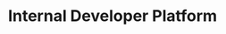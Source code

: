 ---
title: "Internal Developer Platform"
layout: internal-developer-platforms

meta_title: "Internal Developer Platform - Enable Platform Engineering at Scale"
meta_desc: Build your internal developer platform with Pulumi. Enable self-service infrastructure with enterprise governance.
meta_image: /images/product/idp-meta.png

heading: Internal Developer Platform
subheading: |
    Build your IDP with Pulumi. Give engineers self-service infrastructure through templates, components, and developer portals while maintaining control through policies and governance.

aliases:
    - /solutions/platforms/
    - /product/idp
    - /product/pulumi-idp

overview:
  title: Everything platform engineers need to build an IDP
  description: Create golden paths with reusable components and templates. Enable self-service infrastructure through code, YAML, or developer portals. Enforce standards automatically with policies. Ship infrastructure faster while maintaining control.
  cta: Start Building Your IDP
  link: /docs/idp/get-started/
  cta_secondary: Get a Demo
  link_secondary: /contact/?form=request-a-demo

why_idp:
  title: Why engineers choose Pulumi for platform engineering
  description: Build your IDP on infrastructure as code in any programming language. Create golden paths that engineers actually want to use. Enforce standards without slowing teams down.
  benefits:
    - title: Ship Faster
      description: Golden paths and reusable components get engineers from idea to production in minutes.
      icon: rocketship
      color: salmon
    - title: Automatic Governance
      description: Policy as code enforces security, compliance, and operational standards without manual reviews.
      icon: shield
      color: blue
    - title: Engineer-Friendly
      description: Engineers work how they prefer – code, YAML, UI, or APIs – all with consistent governance.
      icon: nodes-and-rays
      color: yellow
    - title: Day 2 Ready
      description: Handle provisioning, updates, drift detection, and compliance from day one.
      icon: cycle
      color: fuchsia

demo_video:
    title: See Platform Engineering in Action
    subtitle: Watch how teams build internal developer platforms with Pulumi
    image: https://www.youtube.com/watch?v=3gZmKaAeppc

building_blocks:
  title: "Core building blocks for your IDP"
  items:
    - header: "Create golden paths with components and templates"
      subheader: "Platform engineers define infrastructure patterns once, engineers use them everywhere:"
      body:
        - "**Components**: Reusable infrastructure building blocks in any language. Package your well-architected patterns."
        - "**Templates**: Scaffold entire projects with one command. Applications, microservices, clusters – all standardized."
        - "**Policies**: Enforce security and compliance automatically. Block non-compliant infrastructure before it ships."
      graphic: /images/product/idp-services-home.jpg
    - header: Self-service infrastructure, multiple interfaces
      subheader: "Engineers provision infrastructure using their preferred approach:"
      body:
        - "**Code**: Write infrastructure in TypeScript, Python, Go, .NET, or Java. Full programming power."
        - "**Low-Code**: Simple YAML for standard patterns. Platform teams create the templates, engineers fill in the values."
        - "**No-Code**: Deploy through Pulumi's project wizard or integrate with Backstage. Click to provision."
        - "**REST API**: Programmatic access for custom tools and workflows. Build your own interfaces."
      graphic: /images/product/idp-flexible-interfaces.png
    - header: Built for Day 2 operations
      subheader: Platform engineering doesn't stop at provisioning. Handle the full infrastructure lifecycle.
      body:
        - "**Drift Detection**: Know when infrastructure diverges from code. Fix drift automatically or alert the team."
        - "**Import Existing Resources**: Bring unmanaged infrastructure under control. Generate code from existing resources."
        - "**Dependency Management**: Track component usage across teams. Safely deprecate old versions."
        - "**Enterprise RBAC**: Fine-grained permissions, SAML/SSO, audit logs. Control who can change what."
      graphic: /images/product/idp-day-two.png

learn:
    title: Start building your IDP
    items:
        - title: Start building your platform today
          description: Build your internal developer platform with Pulumi Cloud. Start with our free tier and scale when you need enterprise features.
          buttons:
            - link: https://app.pulumi.com/
              type: primary
              action: Start Free
            - link: /contact/?form=request-a-demo
              type: secondary
              action: Book a Demo
        - title: Platform engineering guide
          description: Learn how to build an IDP with components, templates, policies, and self-service patterns.
          buttons:
            - link: /docs/idp/get-started/
              type: primary
              action: Read the Docs
            - link: https://info.pulumi.com/whitepaper/accelerating-business-value-at-every-stage-of-idp-maturity
              type: secondary
              action: Get the Whitepaper
---